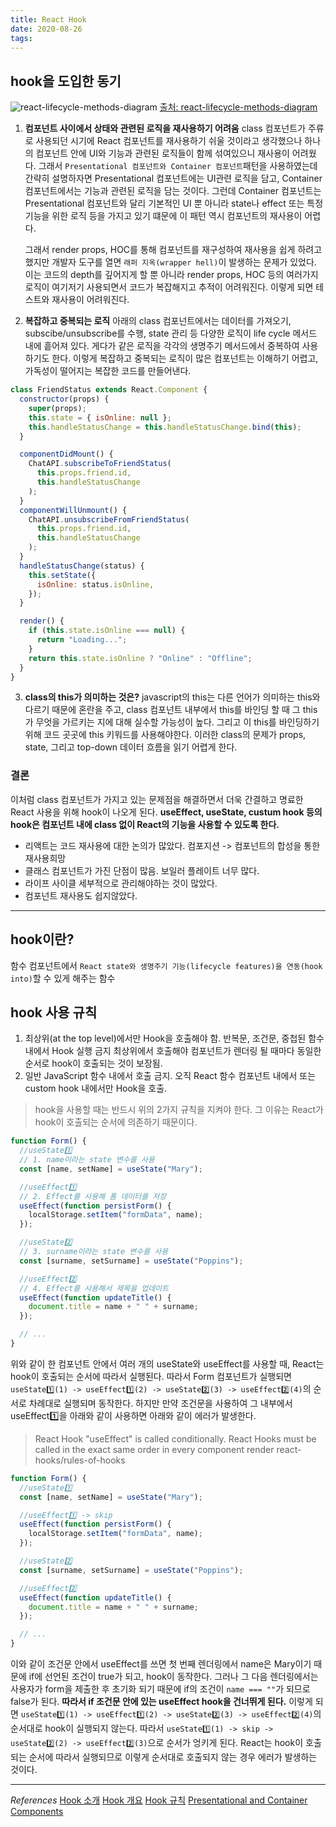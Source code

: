 ```yaml
---
title: React Hook
date: 2020-08-26
tags:
---
```


## hook을 도입한 동기

![react-lifecycle-methods-diagram](https://i.imgur.com/cNfpEph.png)
<a href='https://projects.wojtekmaj.pl/react-lifecycle-methods-diagram/'>출처: react-lifecycle-methods-diagram</a>

1. **컴포넌트 사이에서 상태와 관련된 로직을 재사용하기 어려움**
   class 컴포넌트가 주류로 사용되던 시기에 React 컴포넌트를 재사용하기 쉬울 것이라고 생각했으나 하나의 컴포넌트 안에 UI와 기능과 관련된 로직들이 함께 섞여있으니 재사용이 어려웠다. 그래서
   `Presentational 컴포넌트와 Container 컴포넌트`패턴을 사용하였는데 간략히 설명하자면 Presentational 컴포넌트에는 UI관련 로직을 담고, Container 컴포넌트에서는 기능과 관련된 로직을 담는 것이다. 그런데 Container 컴포넌트는 Presentational 컴포넌트와 달리 기본적인 UI 뿐 아니라 state나 effect 또는 특정 기능을 위한 로직 등을 가지고 있기 떄문에 이 패턴 역시 컴포넌트의 재사용이 어렵다.

   그래서 render props, HOC를 통해 컴포넌트를 재구성하여 재사용을 쉽게 하려고 했지만 개발자 도구를 열면 `래퍼 지옥(wrapper hell)`이 발생하는 문제가 있었다. 이는 코드의 depth를 깊어지게 할 뿐 아니라 render props, HOC 등의 여러가지 로직이 여기저기 사용되면서 코드가 복잡해지고 추적이 어려워진다. 이렇게 되면 테스트와 재사용이 어려워진다.

2. **복잡하고 중복되는 로직**
   아래의 class 컴포넌트에서는 데이터를 가져오기, subscibe/unsubscribe를 수행, state 관리 등 다양한 로직이 life cycle 메서드 내에 흩어져 있다. 게다가 같은 로직을 각각의 생명주기 메서드에서 중복하여 사용하기도 한다. 이렇게 복잡하고 중복되는 로직이 많은 컴포넌트는 이해하기 어렵고, 가독성이 떨어지는 복잡한 코드를 만들어낸다.

```javascript
class FriendStatus extends React.Component {
  constructor(props) {
    super(props);
    this.state = { isOnline: null };
    this.handleStatusChange = this.handleStatusChange.bind(this);
  }

  componentDidMount() {
    ChatAPI.subscribeToFriendStatus(
      this.props.friend.id,
      this.handleStatusChange
    );
  }
  componentWillUnmount() {
    ChatAPI.unsubscribeFromFriendStatus(
      this.props.friend.id,
      this.handleStatusChange
    );
  }
  handleStatusChange(status) {
    this.setState({
      isOnline: status.isOnline,
    });
  }

  render() {
    if (this.state.isOnline === null) {
      return "Loading...";
    }
    return this.state.isOnline ? "Online" : "Offline";
  }
}
```

3. **class의 this가 의미하는 것은?**
   javascript의 this는 다른 언어가 의미하는 this와 다르기 때문에 혼란을 주고, class 컴포넌트 내부에서 this를 바인딩 할 때 그 this가 무엇을 가르키는 지에 대해 실수할 가능성이 높다. 그리고 이 this를 바인딩하기 위해 코드 곳곳에 this 키워드를 사용해야한다. 이러한 class의 문제가 props, state, 그리고 top-down 데이터 흐름을 읽기 어렵게 한다.

### 결론

이처럼 class 컴포넌트가 가지고 있는 문제점을 해결하면서 더욱 간결하고 명료한 React 사용을 위해 hook이 나오게 된다. **useEffect, useState, custum hook 등의 hook은 컴포넌트 내에 class 없이 React의 기능을 사용할 수 있도록 한다.**

- 리액트는 코드 재사용에 대한 논의가 많았다. 컴포지션 -> 컴포넌트의 합성을 통한 재사용희망
- 클래스 컴포넌트가 가진 단점이 많음. 보일러 플레이트 너무 많다.
- 라이프 사이클 세부적으로 관리해야하는 것이 많았다.
- 컴포넌트 재사용도 쉽지않았다.

---

## hook이란?

함수 컴포넌트에서 `React state와 생명주기 기능(lifecycle features)을 연동(hook into)`할 수 있게 해주는 함수

## hook 사용 규칙

1. 최상위(at the top level)에서만 Hook을 호출해야 함. 반복문, 조건문, 중첩된 함수 내에서 Hook 실행 금지
   최상위에서 호출해야 컴포넌트가 렌더링 될 때마다 동일한 순서로 hook이 호출되는 것이 보장됨.
2. 일반 JavaScript 함수 내에서 호출 금지. 오직 React 함수 컴포넌트 내에서 또는 custom hook 내에서만 Hook을 호출.

> hook을 사용할 때는 반드시 위의 2가지 규칙을 지켜야 한다. 그 이유는 React가 hook이 호출되는 순서에 의존하기 때문이다.

```javascript
function Form() {
  //useState1️⃣
  // 1. name이라는 state 변수를 사용
  const [name, setName] = useState("Mary");

  //useEffect1️⃣
  // 2. Effect를 사용해 폼 데이터를 저장
  useEffect(function persistForm() {
    localStorage.setItem("formData", name);
  });

  //useState2️⃣
  // 3. surname이라는 state 변수를 사용
  const [surname, setSurname] = useState("Poppins");

  //useEffect2️⃣
  // 4. Effect를 사용해서 제목을 업데이트
  useEffect(function updateTitle() {
    document.title = name + " " + surname;
  });

  // ...
}
```

위와 같이 한 컴포넌트 안에서 여러 개의 useState와 useEffect를 사용할 때, React는 hook이 호출되는 순서에 따라서 실행된다. 따라서 Form 컴포넌트가 실행되면 `useState1️⃣(1) -> useEffect1️⃣(2) -> useState2️⃣(3) -> useEffect2️⃣(4)`의 순서로 차례대로 실행되며 동작한다. 하지만 만약 조건문을 사용하여 그 내부에서 useEffect1️⃣을 아래와 같이 사용하면 아래와 같이 에러가 발생한다.

> React Hook "useEffect" is called conditionally. React Hooks must be called in the exact same order in every component render react-hooks/rules-of-hooks

```javascript
function Form() {
  //useState1️⃣
  const [name, setName] = useState("Mary");

  //useEffect1️⃣ -> skip
  useEffect(function persistForm() {
    localStorage.setItem("formData", name);
  });

  //useState2️⃣
  const [surname, setSurname] = useState("Poppins");

  //useEffect2️⃣
  useEffect(function updateTitle() {
    document.title = name + " " + surname;
  });

  // ...
}
```

이와 같이 조건문 안에서 useEffect를 쓰면 첫 번째 렌더링에서 name은 Mary이기 때문에 if에 선언된 조건이 true가 되고, hook이 동작한다. 그러나 그 다음 렌더링에서는 사용자가 form을 제출한 후 초기화 되기 때문에 if의 조건이 `name === ""`가 되므로 false가 된다. **따라서 if 조건문 안에 있는 useEffect hook을 건너뛰게 된다.** 이렇게 되면 `useState1️⃣(1) -> useEffect1️⃣(2) -> useState2️⃣(3) -> useEffect2️⃣(4)`의 순서대로 hook이 실행되지 않는다. 따라서 `useState1️⃣(1) -> skip -> useState2️⃣(2) -> useEffect2️⃣(3)`으로 순서가 엉키게 된다. React는 hook이 호출되는 순서에 따라서 실행되므로 이렇게 순서대로 호출되지 않는 경우 에러가 발생하는 것이다.

---

_References_
[Hook 소개](https://ko.reactjs.org/docs/hooks-intro.html)
[Hook 개요](https://ko.reactjs.org/docs/hooks-overview.html)
[Hook 규칙](https://ko.reactjs.org/docs/hooks-rules.html)
[Presentational and Container Components](https://medium.com/@dan_abramov/smart-and-dumb-components-7ca2f9a7c7d0)
